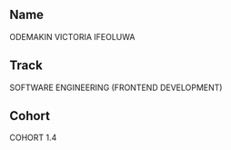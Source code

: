 
## Name
ODEMAKIN VICTORIA IFEOLUWA

## Track
SOFTWARE ENGINEERING (FRONTEND DEVELOPMENT)


## Cohort
COHORT 1.4


